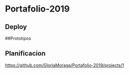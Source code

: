 # Portafolio-2019


## Deploy

##Prototipos



## Planificacion
https://github.com/GloriaMoraga/Portafolio-2019/projects/1
